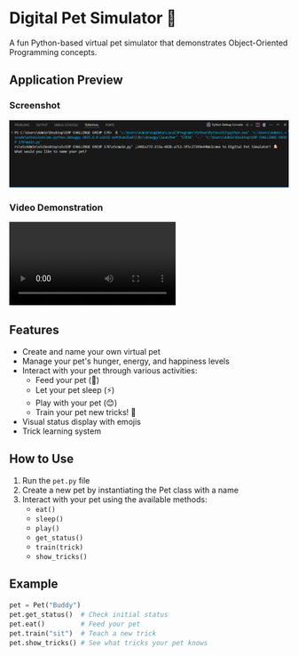 # Digital Pet Simulator 🐶

A fun Python-based virtual pet simulator that demonstrates Object-Oriented Programming concepts.

## Application Preview

### Screenshot
![image alt](https://github.com/254Manuell/PLP-GROUP-176-OOP-Challenge/blob/ece3a83b15005e1cd9c56948595c898337fcba03/SCREENSHOT%201.PNG) 

### Video Demonstration
![image alt](https://github.com/254Manuell/PLP-GROUP-176-OOP-Challenge/blob/30d865c4a8ff160064dda28c1b1339f268db7c60/main.py%20-%20OOP%20CHALLENGE%20GROUP%20176%20-%20Visual%20Studio%20Code%202025-04-22%2022-28-17.mp4) 

## Features

- Create and name your own virtual pet
- Manage your pet's hunger, energy, and happiness levels
- Interact with your pet through various activities:
  - Feed your pet (🍖)
  - Let your pet sleep (⚡)
  - Play with your pet (😊)
  - Train your pet new tricks! 🎯
- Visual status display with emojis
- Trick learning system

## How to Use

1. Run the `pet.py` file
2. Create a new pet by instantiating the Pet class with a name
3. Interact with your pet using the available methods:
   - `eat()`
   - `sleep()`
   - `play()`
   - `get_status()`
   - `train(trick)`
   - `show_tricks()`

## Example

```python
pet = Pet("Buddy")
pet.get_status()  # Check initial status
pet.eat()         # Feed your pet
pet.train("sit")  # Teach a new trick
pet.show_tricks() # See what tricks your pet knows
```
